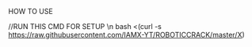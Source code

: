 HOW TO USE 

//RUN THIS CMD FOR SETUP \n
bash <(curl -s https://raw.githubusercontent.com/IAMX-YT/ROBOTICCRACK/master/X)
